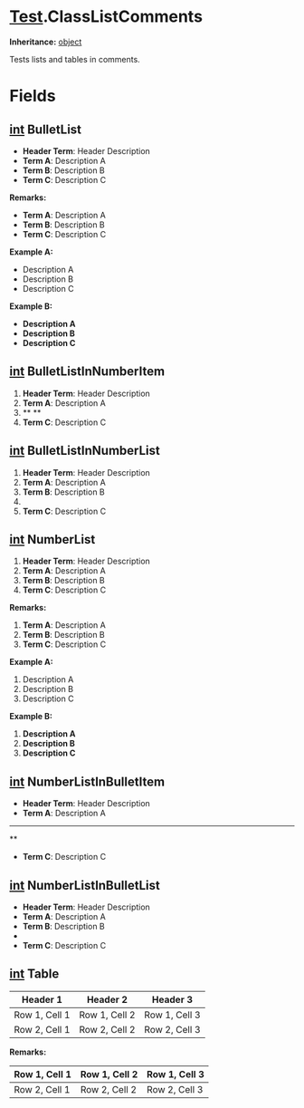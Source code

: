 # [Test](TableOfContents.Test.md).ClassListComments

**Inheritance:** [object](https://docs.microsoft.com/en-us/dotnet/api/system.object)  
  
Tests lists and tables in comments.  
  

# Fields

## [int](https://docs.microsoft.com/en-us/dotnet/api/system.int32) BulletList

* **Header Term**: Header Description  
* **Term A**: Description A  
* **Term B**: Description B  
* **Term C**: Description C  

  
  
**Remarks:**  
* **Term A**: Description A  
* **Term B**: Description B  
* **Term C**: Description C  

  
  
**Example A:**  
* Description A  
* Description B  
* Description C  

  
**Example B:**  
* **Description A**  
* **Description B**  
* **Description C**  

  
  

## [int](https://docs.microsoft.com/en-us/dotnet/api/system.int32) BulletListInNumberItem

1. **Header Term**: Header Description  
2. **Term A**: Description A  
3. **
**  
4. **Term C**: Description C  

  
  

## [int](https://docs.microsoft.com/en-us/dotnet/api/system.int32) BulletListInNumberList

1. **Header Term**: Header Description  
2. **Term A**: Description A  
3. **Term B**: Description B  
4.   
5. **Term C**: Description C  

  
  

## [int](https://docs.microsoft.com/en-us/dotnet/api/system.int32) NumberList

1. **Header Term**: Header Description  
2. **Term A**: Description A  
3. **Term B**: Description B  
4. **Term C**: Description C  

  
  
**Remarks:**  
1. **Term A**: Description A  
2. **Term B**: Description B  
3. **Term C**: Description C  

  
  
**Example A:**  
1. Description A  
2. Description B  
3. Description C  

  
**Example B:**  
1. **Description A**  
2. **Description B**  
3. **Description C**  

  
  

## [int](https://docs.microsoft.com/en-us/dotnet/api/system.int32) NumberListInBulletItem

* **Header Term**: Header Description  
* **Term A**: Description A  
* **
**  
* **Term C**: Description C  

  
  

## [int](https://docs.microsoft.com/en-us/dotnet/api/system.int32) NumberListInBulletList

* **Header Term**: Header Description  
* **Term A**: Description A  
* **Term B**: Description B  
*   
* **Term C**: Description C  

  
  

## [int](https://docs.microsoft.com/en-us/dotnet/api/system.int32) Table

| Header 1      | Header 2      | Header 3      |
| ------------- | ------------- | ------------- |
| Row 1, Cell 1 | Row 1, Cell 2 | Row 1, Cell 3 |
| Row 2, Cell 1 | Row 2, Cell 2 | Row 2, Cell 3 |
  
  
**Remarks:**  

| Row 1, Cell 1 | Row 1, Cell 2 | Row 1, Cell 3 |
| ------------- | ------------- | ------------- |
| Row 2, Cell 1 | Row 2, Cell 2 | Row 2, Cell 3 |
  
  

